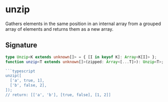 # unzip

Gathers elements in the same position in an internal array from a grouped array of elements and returns them as a new array.

## Signature

```typescript
type Unzip<K extends unknown[]> = { [I in keyof K]: Array<K[I]> };
function unzip<T extends unknown[]>(zipped: Array<[...T]>): Unzip<T>;

```typescript
unzip([
  ['a', true, 1],
  ['b', false, 2],
]);
// return: [['a', 'b'], [true, false], [1, 2]]
```
